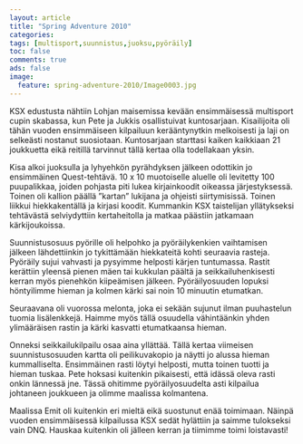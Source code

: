 ```yaml
---
layout: article
title: "Spring Adventure 2010"
categories:
tags: [multisport,suunnistus,juoksu,pyöräily]
toc: false
comments: true
ads: false
image:
  feature: spring-adventure-2010/Image0003.jpg
---
```


KSX edustusta nähtiin Lohjan maisemissa kevään ensimmäisessä multisport
cupin skabassa, kun Pete ja Jukkis osallistuivat kuntosarjaan.
Kisailijoita oli tähän vuoden ensimmäiseen kilpailuun kerääntynytkin
melkoisesti ja laji on selkeästi nostanut suosiotaan. Kuntosarjaan
starttasi kaiken kaikkiaan 21 joukkuetta eikä reitillä tarvinnut tällä
kertaa olla todellakaan yksin.

Kisa alkoi juoksulla ja lyhyehkön pyrähdyksen jälkeen odottikin jo
ensimmäinen Quest-tehtävä. 10 x 10 muotoiselle aluelle oli levitetty 100
puupalikkaa, joiden pohjasta piti lukea kirjainkoodit oikeassa
järjestyksessä. Toinen oli kallion päällä ”kartan” lukijana ja ohjeisti
siirtymisissä. Toinen liikkui hiekkakentällä ja kirjasi koodit.
Kummankin KSX taistelijan yllätykseksi tehtävästä selviydyttiin
kertaheitolla ja matkaa päästiin jatkamaan kärkijoukoissa.

Suunnistusosuus pyörille oli helpohko ja pyöräilykenkien vaihtamisen
jälkeen lähdettiinkin jo tykittämään hiekkateitä kohti seuraavia
rasteja. Pyöräily sujui vahvasti ja pysyimme helposti kärjen tuntumassa.
Rastit kerättiin yleensä pienen mäen tai kukkulan päältä ja
seikkailuhenkisesti kerran myös pienehkön kiipeämisen jälkeen.
Pyöräilyosuuden lopuksi höntyilimme hieman ja kolmen kärki sai noin 10
minuutin etumatkan.

Seuraavana oli vuorossa melonta, joka ei sekään sujunut ilman
puuhastelun tuomia lisälenkkejä. Haimme myös tällä osuudella
vähintäänkin yhden ylimääräisen rastin ja kärki kasvatti etumatkaansa
hieman.

Onneksi seikkailukilpailu osaa aina yllättää. Tällä kertaa viimeisen
suunnistusosuuden kartta oli peilikuvakopio ja näytti jo alussa hieman
kummalliselta. Ensimmäinen rasti löytyi helposti, mutta toinen tuotti ja
hieman tuskaa. Pete hoksasi kuitenkin pikaisesti, että idässä oleva
rasti onkin lännessä jne. Tässä ohitimme pyöräilyosuudelta asti
kilpailua johtaneen joukkueen ja olimme maalissa kolmantena.

Maalissa Emit oli kuitenkin eri mieltä eikä suostunut enää toimimaan.
Näinpä vuoden ensimmäisessä kilpailussa KSX sedät hylättiin ja saimme
tulokseksi vain DNQ. Hauskaa kuitenkin oli jälleen kerran ja tiimimme
toimi loistavasti!
